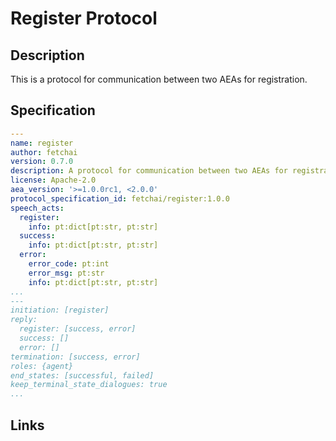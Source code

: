 # Register Protocol

## Description

This is a protocol for communication between two AEAs for registration.

## Specification

```yaml
---
name: register
author: fetchai
version: 0.7.0
description: A protocol for communication between two AEAs for registration.
license: Apache-2.0
aea_version: '>=1.0.0rc1, <2.0.0'
protocol_specification_id: fetchai/register:1.0.0
speech_acts:
  register:
    info: pt:dict[pt:str, pt:str]
  success:
    info: pt:dict[pt:str, pt:str]
  error:
    error_code: pt:int
    error_msg: pt:str
    info: pt:dict[pt:str, pt:str]
...
---
initiation: [register]
reply:
  register: [success, error]
  success: []
  error: []
termination: [success, error]
roles: {agent}
end_states: [successful, failed]
keep_terminal_state_dialogues: true
...
```

## Links
